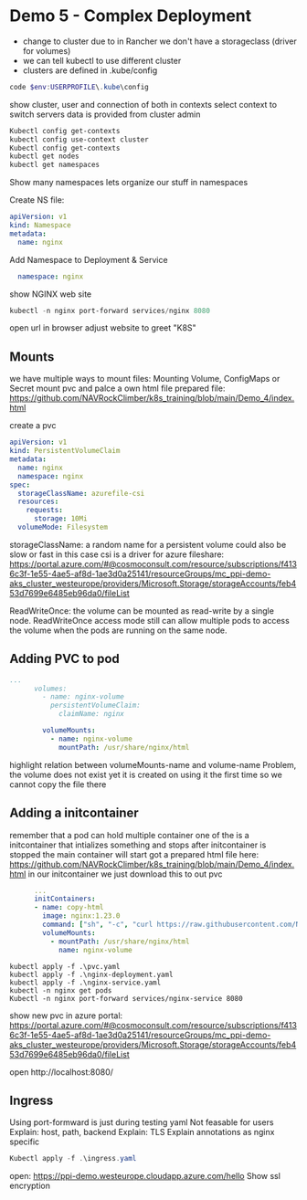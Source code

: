 # Demo 5 - Complex Deployment

- change to cluster due to in Rancher we don't have a storageclass (driver for volumes)
- we can tell kubectl to use different cluster
- clusters are defined in .kube/config

```Powershell
code $env:USERPROFILE\.kube\config
```

show cluster, user and connection of both in contexts
select context to switch servers
data is provided from cluster admin

```Powershell
Kubectl config get-contexts
kubectl config use-context cluster
Kubectl config get-contexts
kubectl get nodes
kubectl get namespaces
```

Show many namespaces
lets organize our stuff in namespaces

Create NS file:

```YAML
apiVersion: v1
kind: Namespace
metadata:
  name: nginx
```

Add Namespace to Deployment & Service

```YAML
  namespace: nginx
```

show NGINX web site

```Powershell
kubectl -n nginx port-forward services/nginx 8080
```

open url in browser
adjust website to greet "K8S"

## Mounts

we have multiple ways to mount files: Mounting Volume, ConfigMaps or Secret
mount pvc and palce a own html file
prepared file: https://github.com/NAVRockClimber/k8s_training/blob/main/Demo_4/index.html

create a pvc

```YAML
apiVersion: v1
kind: PersistentVolumeClaim
metadata:
  name: nginx
  namespace: nginx
spec:
  storageClassName: azurefile-csi
  resources:
    requests:
      storage: 10Mi
  volumeMode: Filesystem
```

storageClassName:
a random name for a persistent volume could also be slow or fast
in this case csi is a driver for azure fileshare: https://portal.azure.com/#@cosmoconsult.com/resource/subscriptions/f4136c3f-1e55-4ae5-af8d-1ae3d0a25141/resourceGroups/mc_ppi-demo-aks_cluster_westeurope/providers/Microsoft.Storage/storageAccounts/feb453d7699e6485eb96da0/fileList


ReadWriteOnce:
the volume can be mounted as read-write by a single node. ReadWriteOnce access mode still can allow multiple pods to access the volume when the pods are running on the same node.

## Adding PVC to pod

```YAML
...
      volumes:
        - name: nginx-volume
          persistentVolumeClaim:
            claimName: nginx
```

```YAML
        volumeMounts:
          - name: nginx-volume
            mountPath: /usr/share/nginx/html
```

highlight relation between volumeMounts-name and volume-name
Problem, the volume does not exist yet
it is created on using it the first time
so we cannot copy the file there

## Adding a initcontainer

remember that a pod can hold multiple container
one of the is a initcontainer that intializes something and stops
after initcontainer is stopped the main container will start
got a prepared html file here: https://github.com/NAVRockClimber/k8s_training/blob/main/Demo_4/index.html
in our initcontainer we just download this to out pvc

```YAML
      ...
      initContainers:
      - name: copy-html
        image: nginx:1.23.0
        command: ["sh", "-c", "curl https://raw.githubusercontent.com/NAVRockClimber/k8s_training/main/Demo_4/index.html -o /usr/share/nginx/html/index.html"]
        volumeMounts:
          - mountPath: /usr/share/nginx/html
            name: nginx-volume
```

```
kubectl apply -f .\pvc.yaml
kubectl apply -f .\nginx-deployment.yaml
kubectl apply -f .\nginx-service.yaml
kubectl -n nginx get pods
Kubectl -n nginx port-forward services/nginx-service 8080
```

show new pvc in azure portal: https://portal.azure.com/#@cosmoconsult.com/resource/subscriptions/f4136c3f-1e55-4ae5-af8d-1ae3d0a25141/resourceGroups/mc_ppi-demo-aks_cluster_westeurope/providers/Microsoft.Storage/storageAccounts/feb453d7699e6485eb96da0/fileList

open http://localhost:8080/

## Ingress 

Using port-formward is just during testing yaml
Not feasable for users
Explain: host, path, backend
Explain: TLS
Explain annotations as nginx specific

```Powershell
Kubectl apply -f .\ingress.yaml
```

open: https://ppi-demo.westeurope.cloudapp.azure.com/hello
Show ssl encryption

